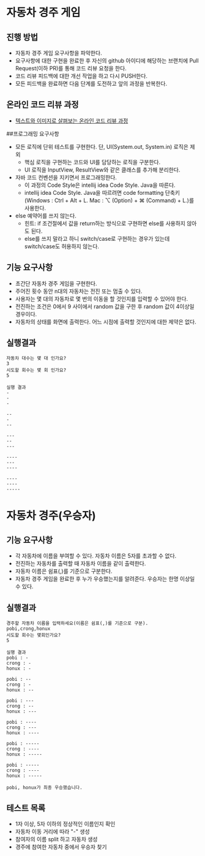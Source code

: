# 자동차 경주 게임
## 진행 방법
* 자동차 경주 게임 요구사항을 파악한다.
* 요구사항에 대한 구현을 완료한 후 자신의 github 아이디에 해당하는 브랜치에 Pull Request(이하 PR)를 통해 코드 리뷰 요청을 한다.
* 코드 리뷰 피드백에 대한 개선 작업을 하고 다시 PUSH한다.
* 모든 피드백을 완료하면 다음 단계를 도전하고 앞의 과정을 반복한다.

## 온라인 코드 리뷰 과정
* [텍스트와 이미지로 살펴보는 온라인 코드 리뷰 과정](https://github.com/next-step/nextstep-docs/tree/master/codereview)

##프로그래밍 요구사항
- 모든 로직에 단위 테스트를 구현한다. 단, UI(System.out, System.in) 로직은 제외
  - 핵심 로직을 구현하는 코드와 UI를 담당하는 로직을 구분한다.
  - UI 로직을 InputView, ResultView와 같은 클래스를 추가해 분리한다.
- 자바 코드 컨벤션을 지키면서 프로그래밍한다.
  - 이 과정의 Code Style은 intellij idea Code Style. Java을 따른다.
  - intellij idea Code Style. Java을 따르려면 code formatting 단축키(Windows : Ctrl + Alt + L. Mac : ⌥ (Option) + ⌘ (Command) + L.)를 사용한다.
- else 예약어를 쓰지 않는다.
  - 힌트: if 조건절에서 값을 return하는 방식으로 구현하면 else를 사용하지 않아도 된다.
  - else를 쓰지 말라고 하니 switch/case로 구현하는 경우가 있는데 switch/case도 허용하지 않는다.
  
## 기능 요구사항
- 초간단 자동차 경주 게임을 구현한다.
- 주어진 횟수 동안 n대의 자동차는 전진 또는 멈출 수 있다.
- 사용자는 몇 대의 자동차로 몇 번의 이동을 할 것인지를 입력할 수 있어야 한다.
- 전진하는 조건은 0에서 9 사이에서 random 값을 구한 후 random 값이 4이상일 경우이다.
- 자동차의 상태를 화면에 출력한다. 어느 시점에 출력할 것인지에 대한 제약은 없다.

## 실행결과
  ```
  자동차 대수는 몇 대 인가요?
  3
  시도할 회수는 몇 회 인가요?
  5

  실행 결과
  -
  -
  -

  --
  -
  --

  ---
  --
  ---

  ----
  ---
  ----

  ----
  ----
  -----
  ```
  
# 자동차 경주(우승자)
## 기능 요구사항
 - 각 자동차에 이름을 부여할 수 있다. 자동차 이름은 5자를 초과할 수 없다.
 - 전진하는 자동차를 출력할 때 자동차 이름을 같이 출력한다.
 - 자동차 이름은 쉼표(,)를 기준으로 구분한다.
 - 자동차 경주 게임을 완료한 후 누가 우승했는지를 알려준다. 우승자는 한명 이상일 수 있다.

## 실행결과
  ```
  경주할 자동차 이름을 입력하세요(이름은 쉼표(,)를 기준으로 구분).
  pobi,crong,honux
  시도할 회수는 몇회인가요?
  5

  실행 결과
  pobi : -
  crong : -
  honux : -

  pobi : --
  crong : -
  honux : --

  pobi : ---
  crong : --
  honux : ---

  pobi : ----
  crong : ---
  honux : ----

  pobi : -----
  crong : ----
  honux : -----

  pobi : -----
  crong : ----
  honux : -----

  pobi, honux가 최종 우승했습니다.
  ```

## 테스트 목록

 - 1자 이상, 5자 이하의 정상적인 이름인지 확인
 - 자동차 이동 거리에 따라 "-" 생성
 - 참여자의 이름 split 하고 자동차 생성
 - 경주에 참여한 자동차 중에서 우승자 찾기
  